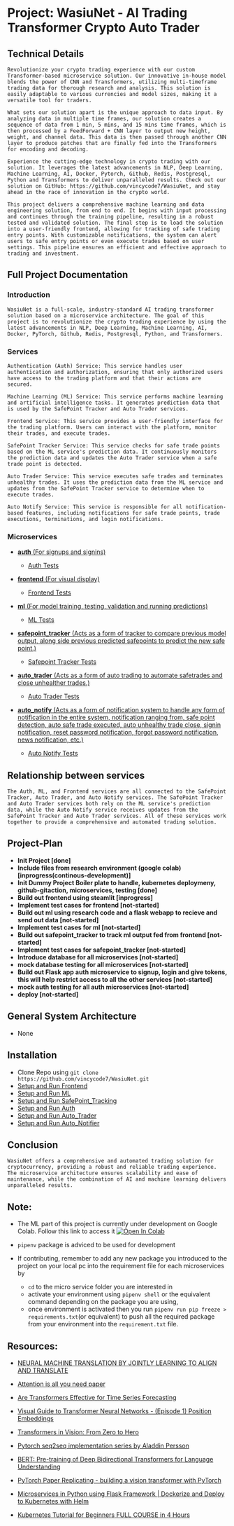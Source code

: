 # Project: WasiuNet - AI Trading Transformer Crypto Auto Trader 

## Technical Details

    Revolutionize your crypto trading experience with our custom Transformer-based microservice solution. Our innovative in-house model blends the power of CNN and Transformers, utilizing multi-timeframe trading data for thorough research and analysis. This solution is easily adaptable to various currencies and model sizes, making it a versatile tool for traders.

    What sets our solution apart is the unique approach to data input. By analyzing data in multiple time frames, our solution creates a sequence of data from 1 min, 5 mins, and 15 mins time frames, which is then processed by a FeedForward + CNN layer to output new height, weight, and channel data. This data is then passed through another CNN layer to produce patches that are finally fed into the Transformers for encoding and decoding.

    Experience the cutting-edge technology in crypto trading with our solution. It leverages the latest advancements in NLP, Deep Learning, Machine Learning, AI, Docker, Pytorch, Github, Redis, Postgresql, Python and Transformers to deliver unparalleled results. Check out our solution on GitHub: https://github.com/vincycode7/WasiuNet, and stay ahead in the race of innovation in the crypto world.

    This project delivers a comprehensive machine learning and data engineering solution, from end to end. It begins with input processing and continues through the training pipeline, resulting in a robust tested and validated solution. The final step is to load the solution into a user-friendly frontend, allowing for tracking of safe trading entry points. With customizable notifications, the system can alert users to safe entry points or even execute trades based on user settings. This pipeline ensures an efficient and effective approach to trading and investment.

## Full Project Documentation

### Introduction
    WasiuNet is a full-scale, industry-standard AI trading transformer solution based on a microservice architecture. The goal of this project is to revolutionize the crypto trading experience by using the latest advancements in NLP, Deep Learning, Machine Learning, AI, Docker, PyTorch, Github, Redis, Postgresql, Python, and Transformers.

### Services

    Authentication (Auth) Service: This service handles user authentication and authorization, ensuring that only authorized users have access to the trading platform and that their actions are secured.

    Machine Learning (ML) Service: This service performs machine learning and artificial intelligence tasks. It generates prediction data that is used by the SafePoint Tracker and Auto Trader services.

    Frontend Service: This service provides a user-friendly interface for the trading platform. Users can interact with the platform, monitor their trades, and execute trades.

    SafePoint Tracker Service: This service checks for safe trade points based on the ML service's prediction data. It continuously monitors the prediction data and updates the Auto Trader service when a safe trade point is detected.

    Auto Trader Service: This service executes safe trades and terminates unhealthy trades. It uses the prediction data from the ML service and updates from the SafePoint Tracker service to determine when to execute trades.

    Auto Notify Service: This service is responsible for all notification-based features, including notifications for safe trade points, trade executions, terminations, and login notifications.

### Microservices 
- [**auth** (For signups and signins)](auth)
    - [Auth Tests](auth/tests)

- [**frontend** (For visual display)](frontend)
    - [Frontend Tests](frontend/tests)

- [**ml** (For model training, testing, validation and running predictions)](ml)
    - [ML Tests](ml/tests)

- [**safepoint_tracker** (Acts as a form of tracker to compare previous model output, along side previous predicted safepoints to predict the new safe point.)](safepoint_tracker)
    - [Safepoint Tracker Tests](safepoint_tracker/tests)

- [**auto_trader** (Acts as a form of auto trading to automate safetrades and close unhealther trades.)](auto_trader)
    - [Auto Trader Tests](auto_trader/tests)

- [**auto_notify** (Acts as a form of notification system to handle any form of notification in the entire system, notification ranging from, safe point detection, auto safe trade executed, auto unhealthy trade close, signin notification, reset password notification, forgot password notification, news notification, etc.)](auto_notify)
    - [Auto Notify Tests](auto_notify/tests)


## Relationship between services
    
    The Auth, ML, and Frontend services are all connected to the SafePoint Tracker, Auto Trader, and Auto Notify services. The SafePoint Tracker and Auto Trader services both rely on the ML service's prediction data, while the Auto Notify service receives updates from the SafePoint Tracker and Auto Trader services. All of these services work together to provide a comprehensive and automated trading solution.

## Project-Plan
- **Init Project [done]**
- **Include files from research environment (google colab) [inprogress(continous-development)]**
- **Init Dummy Project Boiler plate to handle, kubernetes deploymeny, github-gitaction, microservices, testing [done]**
- **Build out frontend using steamlit [inprogress]**
- **Implement test cases for frontend [not-started]**
- **Build out ml using research code and a flask webapp to recieve and send out data [not-started]**
- **Implement test cases for ml [not-started]**
- **Build out safepoint_tracker to track ml output fed from frontend [not-started]**
- **Implement test cases for safepoint_tracker [not-started]**
- **Introduce database for all microservices [not-started]**
- **mock database testing for all microservices [not-started]**
- **Build out Flask app auth microservice to signup, login and give tokens, this will help restrict access to all the other services [not-started]**
- **mock auth testing for all auth microservices [not-started]**
- **deploy [not-started]**

## General System Architecture
- None

## Installation
- Clone Repo using `git clone https://github.com/vincycode7/WasiuNet.git`
- [Setup and Run Frontend](frontend/README.md)
- [Setup and Run ML](ml/README.md)
- [Setup and Run SafePoint_Tracking](safepoint_tracker/README.md)
- [Setup and Run Auth](auth/README.md)
- [Setup and Run Auto_Trader](auto_trader/README.md)
- [Setup and Run Auto_Notifier](auto_notifier/README.md)

## Conclusion

    WasiuNet offers a comprehensive and automated trading solution for cryptocurrency, providing a robust and reliable trading experience. The microservice architecture ensures scalability and ease of maintenance, while the combination of AI and machine learning delivers unparalleled results.

## Note: 

-   The ML part of this project is currently under development on Google Colab. Follow this link to access it [![Open In Colab](https://colab.research.google.com/assets/colab-badge.svg)](https://drive.google.com/file/d/1Nm_8_5firMCZ3w-A0y-AdrE2g0VBJT4d/view?usp=sharing)

-   `pipenv` package is adviced to be used for development
-   If contributing, remember to add any new package you introduced to the project on your local pc into the requirement file for each microservices by 
    * `cd` to the micro service folder you are interested in
    * activate your environment using `pipenv shell` or the equivalent command depending on the package you are using, 
    * once environment is activated then you run `pipenv run pip freeze > requirements.txt`(or equivalent) to push all the required package from your environment into the `requirement.txt` file.

## Resources:

-   [NEURAL MACHINE TRANSLATION BY JOINTLY LEARNING TO ALIGN AND TRANSLATE](https://arxiv.org/pdf/1409.0473.pdf)

-   [Attention is all you need paper](https://arxiv.org/pdf/1706.03762.pdf)

-   [Are Transformers Effective for Time Series Forecasting](https://arxiv.org/pdf/2205.13504.pdf)

-   [Visual Guide to Transformer Neural Networks - (Episode 1) Position Embeddings](https://www.youtube.com/watch?v=dichIcUZfOw)

-   [Transformers in Vision: From Zero to Hero](https://www.youtube.com/watch?v=J-utjBdLCTo)

-   [Pytorch seq2seq implementation series by Aladdin Persson](https://www.youtube.com/redirect?event=video_description&redir_token=QUFFLUhqbnM2SXZwZTFfbG1FZkN2RXVsemYySlNJa2kxd3xBQ3Jtc0ttbUoySDNmbGF4V2d6WS0xWTZQOG1SUlBvMzZ1STd6MzhJTWJhM3JOZ0kxU0FCRGlWS2k1VFBQako5TkNHaURySVlSSU1Sa3pOR0wwai1sV1JGcV85UDdpTV9xRGs3SldMdm9reTBTQWVoalZwSFd6dw&q=https%3A%2F%2Fgithub.com%2Faladdinpersson%2FMachine-Learning-Collection&v=U0s0f995w14)

-   [BERT: Pre-training of Deep Bidirectional Transformers for Language Understanding](https://arxiv.org/pdf/1810.04805.pdf)

-   [PyTorch Paper Replicating - building a vision transformer with PyTorch](https://youtu.be/tjpW_BY8y3g)

-   [Microservices in Python using Flask Framework | Dockerize and Deploy to Kubernetes with Helm](https://www.youtube.com/watch?v=SdTzwYmsgoU&list=PL8klaCXyIuQ4RYLGVJUO_iOkmumkXKjPY&index=2)

-   [Kubernetes Tutorial for Beginners FULL COURSE in 4 Hours](https://www.youtube.com/watch?v=X48VuDVv0do)